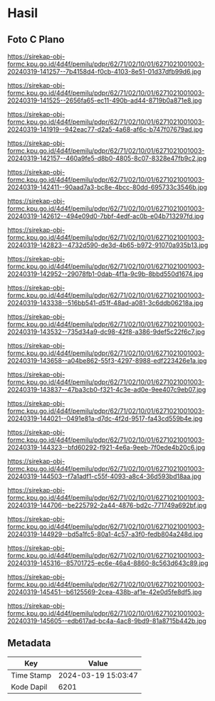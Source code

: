 # Hasil

## Foto C Plano

https://sirekap-obj-formc.kpu.go.id/4d4f/pemilu/pdpr/62/71/02/10/01/6271021001003-20240319-141257--7b4158d4-f0cb-4103-8e51-01d37dfb99d6.jpg

https://sirekap-obj-formc.kpu.go.id/4d4f/pemilu/pdpr/62/71/02/10/01/6271021001003-20240319-141525--2656fa65-ec11-490b-ad44-8719b0a871e8.jpg

https://sirekap-obj-formc.kpu.go.id/4d4f/pemilu/pdpr/62/71/02/10/01/6271021001003-20240319-141919--942eac77-d2a5-4a68-af6c-b747f07679ad.jpg

https://sirekap-obj-formc.kpu.go.id/4d4f/pemilu/pdpr/62/71/02/10/01/6271021001003-20240319-142157--460a9fe5-d8b0-4805-8c07-8328e47fb9c2.jpg

https://sirekap-obj-formc.kpu.go.id/4d4f/pemilu/pdpr/62/71/02/10/01/6271021001003-20240319-142411--90aad7a3-bc8e-4bcc-80dd-695733c3546b.jpg

https://sirekap-obj-formc.kpu.go.id/4d4f/pemilu/pdpr/62/71/02/10/01/6271021001003-20240319-142612--494e09d0-7bbf-4edf-ac0b-e04b713297fd.jpg

https://sirekap-obj-formc.kpu.go.id/4d4f/pemilu/pdpr/62/71/02/10/01/6271021001003-20240319-142823--4732d590-de3d-4b65-b972-91070a935b13.jpg

https://sirekap-obj-formc.kpu.go.id/4d4f/pemilu/pdpr/62/71/02/10/01/6271021001003-20240319-142952--29078fb1-0dab-4f1a-9c9b-8bbd550d1674.jpg

https://sirekap-obj-formc.kpu.go.id/4d4f/pemilu/pdpr/62/71/02/10/01/6271021001003-20240319-143338--516bb541-d51f-48ad-a081-3c6ddb06218a.jpg

https://sirekap-obj-formc.kpu.go.id/4d4f/pemilu/pdpr/62/71/02/10/01/6271021001003-20240319-143532--735d34a9-dc98-42f8-a386-9def5c22f6c7.jpg

https://sirekap-obj-formc.kpu.go.id/4d4f/pemilu/pdpr/62/71/02/10/01/6271021001003-20240319-143658--a04be862-55f3-4297-8988-edf223426e1a.jpg

https://sirekap-obj-formc.kpu.go.id/4d4f/pemilu/pdpr/62/71/02/10/01/6271021001003-20240319-143837--47ba3cb0-f321-4c3e-ad0e-9ee407c9eb07.jpg

https://sirekap-obj-formc.kpu.go.id/4d4f/pemilu/pdpr/62/71/02/10/01/6271021001003-20240319-144021--0491e81a-d7dc-4f2d-9517-fa43cd559b4e.jpg

https://sirekap-obj-formc.kpu.go.id/4d4f/pemilu/pdpr/62/71/02/10/01/6271021001003-20240319-144323--bfd60292-f921-4e6a-9eeb-7f0ede4b20c6.jpg

https://sirekap-obj-formc.kpu.go.id/4d4f/pemilu/pdpr/62/71/02/10/01/6271021001003-20240319-144503--f7a1adf1-c55f-4093-a8c4-36d593bd18aa.jpg

https://sirekap-obj-formc.kpu.go.id/4d4f/pemilu/pdpr/62/71/02/10/01/6271021001003-20240319-144706--be225792-2a44-4876-bd2c-771749a692bf.jpg

https://sirekap-obj-formc.kpu.go.id/4d4f/pemilu/pdpr/62/71/02/10/01/6271021001003-20240319-144929--bd5a1fc5-80a1-4c57-a3f0-fedb804a248d.jpg

https://sirekap-obj-formc.kpu.go.id/4d4f/pemilu/pdpr/62/71/02/10/01/6271021001003-20240319-145316--85701725-ec6e-46a4-8860-8c563d643c89.jpg

https://sirekap-obj-formc.kpu.go.id/4d4f/pemilu/pdpr/62/71/02/10/01/6271021001003-20240319-145451--b6125569-2cea-438b-af1e-42e0d5fe8df5.jpg

https://sirekap-obj-formc.kpu.go.id/4d4f/pemilu/pdpr/62/71/02/10/01/6271021001003-20240319-145605--edb617ad-bc4a-4ac8-9bd9-81a8715b442b.jpg


## Metadata

| Key        | Value               |
| ---------- | ------------------- |
| Time Stamp | 2024-03-19 15:03:47 |
| Kode Dapil | 6201                |



